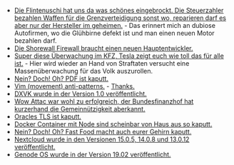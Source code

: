 * [Die Flintenuschi hat uns da was schönes eingebrockt. Die Steuerzahler bezahlen Waffen für die Grenzverteidigung sonst wo, reparieren darf es aber nur der Hersteller im geheimen.](https://blog.fefe.de/?ts=a28d7386) - Das erinnert mich an dubiose Autofirmen, wo die Glühbirne defekt ist und man einen neuen Motor bezahlen darf.
* [Die Shorewall Firewall braucht einen neuen Hauptentwickler.](https://www.pro-linux.de/news/1/26805/shorewall-entwickler-sucht-nachfolger.html)
* [Super diese Überwachung im KFZ, Tesla zeigt euch wie toll das für alle ist.](https://blog.fefe.de/?ts=a28de100) - Hier wird wieder an Hand von Straftaten versucht eine Massenüberwachung für das Volk auszurollen.
* [Nein? Doch! Oh? PDF ist kaputt.](https://www.pdf-insecurity.org/)
* [Vim (movement) anti-patterns.](https://sanctum.geek.nz/arabesque/vim-anti-patterns/) - [Thanks.](https://utcc.utoronto.ca/~cks/space/blog/links/VimAntipatterns)
* [DXVK wurde in der Version 1.0 veröffentlicht.](https://www.phoronix.com/scan.php?page=news_item&px=DXVK-1.0-Released)
* [Wow Attac war wohl zu erfolgreich, der Bundesfinanzhof hat kurzerhand die Gemeinnützigkeit aberkannt.](https://blog.fefe.de/?ts=a28bfc16)
* [Oracles TLS ist kaputt.](https://blog.fefe.de/?ts=a28b7b27)
* [Docker Container mit Node sind scheinbar von Haus aus so kaputt.](https://blog.fefe.de/?ts=a28b7b8e)
* [Nein? Doch! Oh? Fast Food macht auch eurer Gehirn kaputt.](https://netzfrauen.org/2019/02/27/fastfood/)
* [Nextcloud wurde in den Versionen 15.0.5, 14.0.8 und 13.0.12 veröffentlicht.](https://nextcloud.com/blog/time-for-an-update-nextcloud-15.0.5-14.0.8-and-13.0.12-are-here/)
* [Genode OS wurde in der Version 19.02 veröffentlicht.](https://www.phoronix.com/scan.php?page=news_item&px=Genode-OS-19.02-Released)
